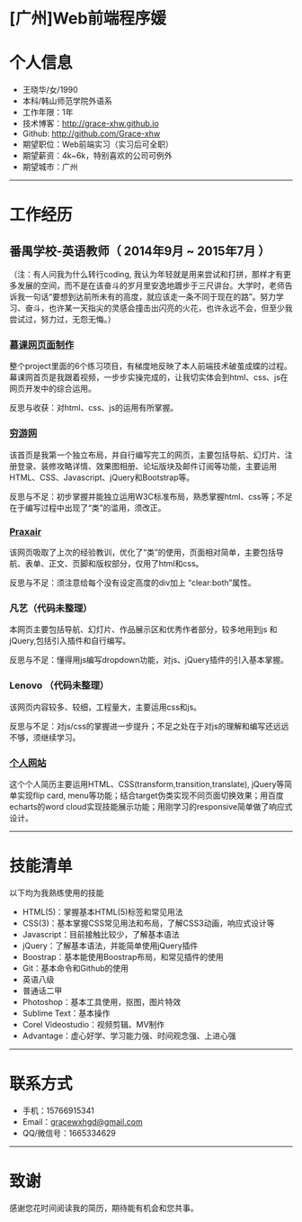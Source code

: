 # [广州]Web前端程序媛

# 个人信息

 - 王晓华/女/1990 
 - 本科/韩山师范学院外语系 
 - 工作年限：1年
 - 技术博客：http://grace-xhw.github.io
 - Github: http://github.com/Grace-xhw
 - 期望职位：Web前端实习（实习后可全职）
 - 期望薪资：4k~6k，特别喜欢的公司可例外
 - 期望城市：广州

---

# 工作经历

## 番禺学校-英语教师（ 2014年9月 ~ 2015年7月 ）
（注：有人问我为什么转行coding, 我认为年轻就是用来尝试和打拼，那样才有更多发展的空间，而不是在该奋斗的岁月里安逸地踱步于三尺讲台。大学时，老师告诉我一句话“要想到达前所未有的高度，就应该走一条不同于现在的路”。努力学习、奋斗，也许某一天指尖的灵感会撞击出闪亮的火花，也许永远不会，但至少我尝试过，努力过，无怨无悔。）

### [慕课网页面制作](http://grace-xhw.github.io/projects/imooc/)
整个project里面的6个练习项目，有梯度地反映了本人前端技术破茧成蝶的过程。幕课网首页是我跟着视频，一步步实操完成的，让我切实体会到html、css、js在网页开发中的综合运用。

反思与收获：对html、css、js的运用有所掌握。

### [穷游网](http://grace-xhw.github.io/projects/qy/)
该首页是我第一个独立布局，并自行编写完工的网页，主要包括导航、幻灯片、注册登录、装修攻略详情、效果图相册、论坛版块及邮件订阅等功能，主要运用HTML、CSS、Javascript、jQuery和Bootstrap等。

反思与不足：初步掌握并能独立运用W3C标准布局，熟悉掌握html、css等；不足在于编写过程中出现了“类”的滥用，须改正。

### [Praxair](http://grace-xhw.github.io/projects/chart/)

该网页吸取了上次的经验教训，优化了“类”的使用，页面相对简单，主要包括导航、表单、正文、页脚和版权部分，仅用了html和css。

反思与不足：须注意给每个没有设定高度的div加上 “clear:both”属性。

### 凡艺（代码未整理）

本网页主要包括导航、幻灯片、作品展示区和优秀作者部分，较多地用到js 和jQuery,包括引入插件和自行编写。

反思与不足：懂得用js编写dropdown功能，对js、jQuery插件的引入基本掌握。

### Lenovo （代码未整理） 
该网页内容较多、较细，工程量大，主要运用css和js。

反思与不足：对js/css的掌握进一步提升；不足之处在于对js的理解和编写还远远不够，须继续学习。

### [个人网站](http://grace-xhw.github.io/)

这个个人简历主要运用HTML、CSS(transform,transition,translate), jQuery等简单实现flip card, menu等功能；结合target伪类实现不同页面切换效果；用百度echarts的word cloud实现技能展示功能；用刚学习的responsive简单做了响应式设计。

---

# 技能清单

以下均为我熟练使用的技能

- HTML(5)：掌握基本HTML(5)标签和常见用法
- CSS(3)：基本掌握CSS常见用法和布局，了解CSS3动画，响应式设计等
- Javascript：目前接触比较少，了解基本语法
- jQuery：了解基本语法，并能简单使用jQuery插件
- Boostrap：基本能使用Boostrap布局，和常见插件的使用
- Git：基本命令和Github的使用
- 英语八级
- 普通话二甲
- Photoshop：基本工具使用，抠图，图片特效
- Sublime Text：基本操作
- Corel Videostudio：视频剪辑、MV制作
- Advantage：虚心好学、学习能力强、时间观念强、上进心强

----

# 联系方式

- 手机：15766915341
- Email：gracewxhgd@gmail.com
- QQ/微信号：1665334629

---
# 致谢
感谢您花时间阅读我的简历，期待能有机会和您共事。
